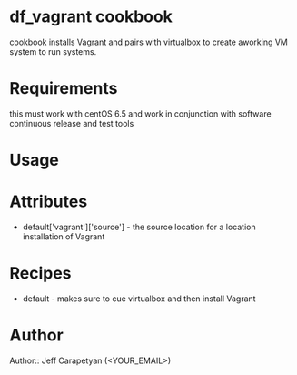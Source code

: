 # df_vagrant cookbook
cookbook installs Vagrant and pairs with virtualbox to create aworking VM system to run systems.
# Requirements
this must work with centOS 6.5 and work in conjunction with software continuous release and test tools
# Usage

# Attributes

* default['vagrant']['source'] - the source location for a location installation of Vagrant

# Recipes

* default - makes sure to cue virtualbox and then install Vagrant

# Author

Author:: Jeff Carapetyan (<YOUR_EMAIL>)
